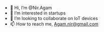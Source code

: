 - 👋 Hi, I’m @Nir.Agam
- 👀 I’m interested in startups
- 💞️ I’m looking to collaborate on IoT devices
- 📫 How to reach me, Agam.nir@gmail.com

<!---
Staysafex/Staysafex is a ✨ special ✨ repository because its `README.md` (this file) appears on your GitHub profile.
You can click the Preview link to take a look at your changes.
--->
